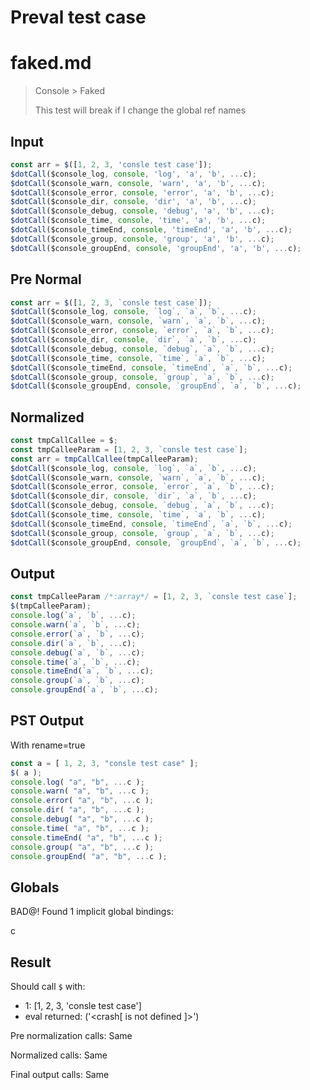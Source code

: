 # Preval test case

# faked.md

> Console > Faked
>
> This test will break if I change the global ref names

## Input

`````js filename=intro
const arr = $([1, 2, 3, 'consle test case']);
$dotCall($console_log, console, 'log', 'a', 'b', ...c);
$dotCall($console_warn, console, 'warn', 'a', 'b', ...c);
$dotCall($console_error, console, 'error', 'a', 'b', ...c);
$dotCall($console_dir, console, 'dir', 'a', 'b', ...c);
$dotCall($console_debug, console, 'debug', 'a', 'b', ...c);
$dotCall($console_time, console, 'time', 'a', 'b', ...c);
$dotCall($console_timeEnd, console, 'timeEnd', 'a', 'b', ...c);
$dotCall($console_group, console, 'group', 'a', 'b', ...c);
$dotCall($console_groupEnd, console, 'groupEnd', 'a', 'b', ...c);
`````

## Pre Normal


`````js filename=intro
const arr = $([1, 2, 3, `consle test case`]);
$dotCall($console_log, console, `log`, `a`, `b`, ...c);
$dotCall($console_warn, console, `warn`, `a`, `b`, ...c);
$dotCall($console_error, console, `error`, `a`, `b`, ...c);
$dotCall($console_dir, console, `dir`, `a`, `b`, ...c);
$dotCall($console_debug, console, `debug`, `a`, `b`, ...c);
$dotCall($console_time, console, `time`, `a`, `b`, ...c);
$dotCall($console_timeEnd, console, `timeEnd`, `a`, `b`, ...c);
$dotCall($console_group, console, `group`, `a`, `b`, ...c);
$dotCall($console_groupEnd, console, `groupEnd`, `a`, `b`, ...c);
`````

## Normalized


`````js filename=intro
const tmpCallCallee = $;
const tmpCalleeParam = [1, 2, 3, `consle test case`];
const arr = tmpCallCallee(tmpCalleeParam);
$dotCall($console_log, console, `log`, `a`, `b`, ...c);
$dotCall($console_warn, console, `warn`, `a`, `b`, ...c);
$dotCall($console_error, console, `error`, `a`, `b`, ...c);
$dotCall($console_dir, console, `dir`, `a`, `b`, ...c);
$dotCall($console_debug, console, `debug`, `a`, `b`, ...c);
$dotCall($console_time, console, `time`, `a`, `b`, ...c);
$dotCall($console_timeEnd, console, `timeEnd`, `a`, `b`, ...c);
$dotCall($console_group, console, `group`, `a`, `b`, ...c);
$dotCall($console_groupEnd, console, `groupEnd`, `a`, `b`, ...c);
`````

## Output


`````js filename=intro
const tmpCalleeParam /*:array*/ = [1, 2, 3, `consle test case`];
$(tmpCalleeParam);
console.log(`a`, `b`, ...c);
console.warn(`a`, `b`, ...c);
console.error(`a`, `b`, ...c);
console.dir(`a`, `b`, ...c);
console.debug(`a`, `b`, ...c);
console.time(`a`, `b`, ...c);
console.timeEnd(`a`, `b`, ...c);
console.group(`a`, `b`, ...c);
console.groupEnd(`a`, `b`, ...c);
`````

## PST Output

With rename=true

`````js filename=intro
const a = [ 1, 2, 3, "consle test case" ];
$( a );
console.log( "a", "b", ...c );
console.warn( "a", "b", ...c );
console.error( "a", "b", ...c );
console.dir( "a", "b", ...c );
console.debug( "a", "b", ...c );
console.time( "a", "b", ...c );
console.timeEnd( "a", "b", ...c );
console.group( "a", "b", ...c );
console.groupEnd( "a", "b", ...c );
`````

## Globals

BAD@! Found 1 implicit global bindings:

c

## Result

Should call `$` with:
 - 1: [1, 2, 3, 'consle test case']
 - eval returned: ('<crash[ <ref> is not defined ]>')

Pre normalization calls: Same

Normalized calls: Same

Final output calls: Same
